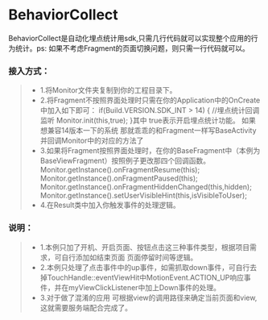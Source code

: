# BehaviorCollect
BehaviorCollect是自动化埋点统计用sdk,只需几行代码就可以实现整个应用的行为统计。ps: 如果不考虑Fragment的页面切换问题，则只需一行代码就可以。

### 接入方式：
>* 1.将Monitor文件夹复制到你的工程目录下。
>* 2.将Fragment不按照界面处理时只需在你的Application中的OnCreate中加入如下即可：
      if(Build.VERSION.SDK_INT > 14) {  //埋点统计回调监听
               Monitor.init(this,true);
       }其中 true表示开启埋点统计功能。
       如果想兼容14版本一下的系统  那就乖乖的和Fragment一样写BaseActivity并回调Monitor中的对应的方法了          
>* 3.如果将Fragment按照界面处理时，在你的BaseFragment中（本例为BaseViewFragment）按照例子更改那四个回调函数。
    Monitor.getInstance().onFragmentResume(this);
    Monitor.getInstance().onFragmentPaused(this);
    Monitor.getInstance().onFragmentHiddenChanged(this,hidden);
    Monitor.getInstance().setUserVisibleHint(this,isVisibleToUser);
>* 4.在Result类中加入你触发事件的处理逻辑。

### 说明：
>* 1.本例只加了开机、开启页面、按钮点击这三种事件类型，根据项目需求，可自行添加如结束页面 页面停留时间等逻辑。
>* 2.本例只处理了点击事件中的up事件，如需抓取down事件，可自行去掉TouchHandle::eventViewHit中MotionEvent.ACTION_UP响应事件，并在myViewClickListener中加上Down事件的处理。
>* 3.对于做了混淆的应用 可根据view的调用路径来确定当前页面和view,这就需要服务端配合完成了。

	
